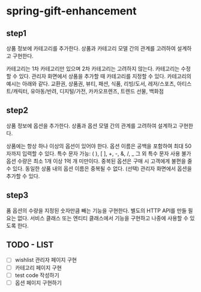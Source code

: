 # spring-gift-enhancement

## step1 

상품 정보에 카테고리를 추가한다. 상품과 카테고리 모델 간의 관계를 고려하여 설계하고 구현한다.

카테고리는 1차 카테고리만 있으며 2차 카테고리는 고려하지 않는다.
카테고리는 수정할 수 있다.
관리자 화면에서 상품을 추가할 때 카테고리를 지정할 수 있다.
카테고리의 예시는 아래와 같다.
교환권, 상품권, 뷰티, 패션, 식품, 리빙/도서, 레저/스포츠, 아티스트/캐릭터, 유아동/반려, 디지털/가전, 카카오프렌즈, 트렌드 선물, 백화점

## step2

상품 정보에 옵션을 추가한다. 상품과 옵션 모델 간의 관계를 고려하여 설계하고 구현한다.

상품에는 항상 하나 이상의 옵션이 있어야 한다.
옵션 이름은 공백을 포함하여 최대 50자까지 입력할 수 있다.
특수 문자
가능: ( ), [ ], +, -, &, /, _
그 외 특수 문자 사용 불가
옵션 수량은 최소 1개 이상 1억 개 미만이다.
중복된 옵션은 구매 시 고객에게 불편을 줄 수 있다. 동일한 상품 내의 옵션 이름은 중복될 수 없다.
(선택) 관리자 화면에서 옵션을 추가할 수 있다.

## step3

품 옵션의 수량을 지정된 숫자만큼 빼는 기능을 구현한다.
별도의 HTTP API를 만들 필요는 없다.
서비스 클래스 또는 엔티티 클래스에서 기능을 구현하고 나중에 사용할 수 있도록 한다.


## TODO - LIST

- [ ] wishlist 관리자 페이지 구현
- [ ] 카테고리 페이지 구현
- [ ] test code 작성하기
- [ ] 옵션 페이지 구현하기